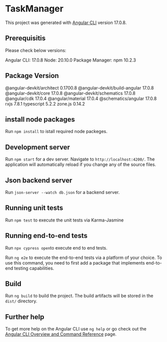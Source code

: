 
# TaskManager

This project was generated with [Angular CLI](https://github.com/angular/angular-cli) version 17.0.8.

## Prerequisitis

Please check below versions:

Angular CLI: 17.0.8
Node: 20.10.0
Package Manager: npm 10.2.3

Package                         Version
---------------------------------------------------------
@angular-devkit/architect       0.1700.8
@angular-devkit/build-angular   17.0.8
@angular-devkit/core            17.0.8
@angular-devkit/schematics      17.0.8
@angular/cdk                    17.0.4
@angular/material               17.0.4
@schematics/angular             17.0.8
rxjs                            7.8.1
typescript                      5.2.2
zone.js                         0.14.2

## install node packages

Run `npm install` to istall required node packeges.

## Development server

Run `npm start` for a dev server. Navigate to `http://localhost:4200/`. The application will automatically reload if you change any of the source files.

## Json backend server

Run `json-server --watch db.json` for a backend server.


## Running unit tests

Run `npm test` to execute the unit tests via Karma-Jasmine

## Running end-to-end tests

Run `npx cypress open`to execute end to end tests.

Run `ng e2e` to execute the end-to-end tests via a platform of your choice. To use this command, you need to first add a package that implements end-to-end testing capabilities.

## Build

Run `ng build` to build the project. The build artifacts will be stored in the `dist/` directory.

## Further help

To get more help on the Angular CLI use `ng help` or go check out the [Angular CLI Overview and Command Reference](https://angular.io/cli) page.
